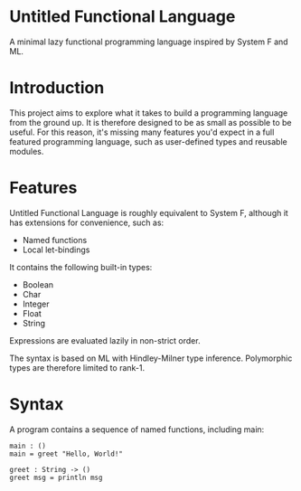 # Untitled Functional Language

A minimal lazy functional programming language inspired by System F and ML.

# Introduction

This project aims to explore what it takes to build a programming language from the ground
up. It is therefore designed to be as small as possible to be useful. For this reason, it's
missing many features you'd expect in a full featured programming language, such as 
user-defined types and reusable modules.

# Features

Untitled Functional Language is roughly equivalent to System F, although it has 
extensions for convenience, such as:

 * Named functions
 * Local let-bindings

It contains the following built-in types:

 * Boolean
 * Char
 * Integer
 * Float
 * String

Expressions are evaluated lazily in non-strict order.

The syntax is based on ML with Hindley-Milner type inference. Polymorphic types are
therefore limited to rank-1.

# Syntax

A program contains a sequence of named functions, including main:

    main : ()
    main = greet "Hello, World!"

    greet : String -> ()
    greet msg = println msg
